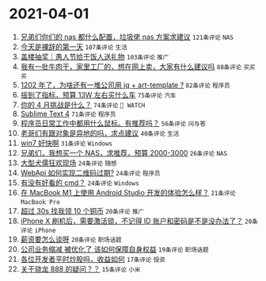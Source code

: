 # 2021-04-01

1. [兄弟们你们的 nas 都什么配置，垃圾佬 nas 方案求建议](https://www.v2ex.com/t/767176) `121条评论` `NAS`
1. [今天是裸辞的第一天](https://www.v2ex.com/t/767059) `107条评论` `生活`
1. [盖楼抽奖｜愚人节给干饭人送礼物](https://www.v2ex.com/t/767227) `103条评论` `推广`
1. [我有一批牛肉干，家里工厂的，想在网上卖，大家有什么建议吗](https://www.v2ex.com/t/767086) `88条评论` `买买买`
1. [1202 年了，为啥还有一堆公司用 jq + art-template ?](https://www.v2ex.com/t/767111) `82条评论` `程序员`
1. [摇到了指标，预算 13W 左右买什么车](https://www.v2ex.com/t/767138) `75条评论` `汽车`
1. [你的 4 月挑战是什么？](https://www.v2ex.com/t/767128) `74条评论` ` WATCH`
1. [Sublime Text 4](https://www.v2ex.com/t/767077) `71条评论` `程序员`
1. [程序员日常工作中都用什么鼠标。有推荐吗？](https://www.v2ex.com/t/767106) `56条评论` `问与答`
1. [老哥们有跟对象是异地的吗，求点建议](https://www.v2ex.com/t/767090) `40条评论` `生活`
1. [win7 好快啊](https://www.v2ex.com/t/767250) `31条评论` `Windows`
1. [兄弟们，我想买一个 NAS，求推荐，预算 2000-3000](https://www.v2ex.com/t/767232) `26条评论` `NAS`
1. [大型犬儒狂欢现场](https://www.v2ex.com/t/767297) `24条评论` `随想`
1. [WebApi 如何实现二维码过期?](https://www.v2ex.com/t/767287) `24条评论` `程序员`
1. [有没有好看的 cmd？](https://www.v2ex.com/t/767167) `24条评论` `Windows`
1. [在 MacBook M1 上使用 Android Studio 开发的体验怎么样？](https://www.v2ex.com/t/767183) `21条评论` `MacBook Pro`
1. [超过 30s 找我领 10 个铜币](https://www.v2ex.com/t/767178) `20条评论` `推广`
1. [iPhone X 刷机后，需要激活锁，不记得 ID 账户和密码是不是没办法了？](https://www.v2ex.com/t/767143) `20条评论` `iPhone`
1. [薪资要怎么谈呀](https://www.v2ex.com/t/767072) `20条评论` `职场话题`
1. [公司业务缩减 被优化了 该如何保障自身权益](https://www.v2ex.com/t/767285) `19条评论` `职场话题`
1. [各位开发者平时炒股吗，收益如何](https://www.v2ex.com/t/767060) `17条评论` `投资`
1. [关于骁龙 888 的疑问？？](https://www.v2ex.com/t/767215) `15条评论` `小米`
